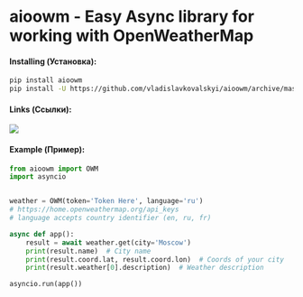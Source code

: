 # aioowm - Easy Async library for working with OpenWeatherMap

#### Installing (Установка):
```sh
pip install aioowm
pip install -U https://github.com/vladislavkovalskyi/aioowm/archive/master.zip
```

#### Links (Ссылки):
<a href="https://vk.me/join/AJQ1d5U7ihh63fJPq9y_NWDO">
    <img src="https://img.shields.io/static/v1?message=Chat%20VKontakte&label=&color=orange">
    
</a>

#### Example (Пример):
```python
from aioowm import OWM
import asyncio


weather = OWM(token='Token Here', language='ru')
# https://home.openweathermap.org/api_keys
# language accepts country identifier (en, ru, fr)

async def app():
    result = await weather.get(city='Moscow')
    print(result.name)  # City name
    print(result.coord.lat, result.coord.lon)  # Coords of your city
    print(result.weather[0].description)  # Weather description

asyncio.run(app())
```
